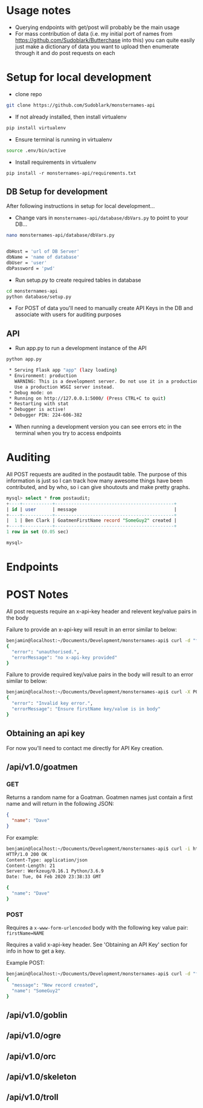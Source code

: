 # Usage notes

- Querying endpoints with get/post will probably be the main usage
- For mass contribution of data (i.e. my initial port of names from https://github.com/Sudoblark/Butterchase into this) you can quite easily just make a dictionary of data you want to upload then enumerate through it and do post requests on each

# Setup for local development

- clone repo

```bash
git clone https://github.com/Sudoblark/monsternames-api
```

- If not already installed, then install virtualenv

```bash
pip install virtualenv
```

- Ensure terminal is running in virtualenv

```bash
source .env/bin/active
```

- Install requirements in virtualenv

```
pip install -r monsternames-api/requirements.txt
```

## DB Setup for development

After following instructions in setup for local development...

- Change vars in ```monsternames-api/database/dbVars.py``` to point to your DB...

```bash
nano monsternames-api/database/dbVars.py


dbHost = 'url of DB Server'
dbName = 'name of database'
dbUser = 'user'
dbPassword = 'pwd'

```

- Run setup.py to create required tables in database

```bash 
cd monsternames-api
python database/setup.py
```

- For POST of data you'll need to manually create API Keys in the DB and associate with users for auditing purposes

## API

- Run app.py to run a development instance of the API

```bash
python app.py

 * Serving Flask app "app" (lazy loading)
 * Environment: production
   WARNING: This is a development server. Do not use it in a production deployment.
   Use a production WSGI server instead.
 * Debug mode: on
 * Running on http://127.0.0.1:5000/ (Press CTRL+C to quit)
 * Restarting with stat
 * Debugger is active!
 * Debugger PIN: 224-606-382

```

- When running a development version you can see errors etc in the terminal when you try to access endpoints



# Auditing

All POST requests are audited in the postaudit table. The purpose of this information is just so I can track how many awesome things have been contributed, and by who, so i can give shoutouts and make pretty graphs.

```sql
mysql> select * from postaudit;
+----+-----------+--------------------------------------------+
| id | user      | message                                    |
+----+-----------+--------------------------------------------+
|  1 | Ben Clark | GoatmenFirstName record "SomeGuy2" created |
+----+-----------+--------------------------------------------+
1 row in set (0.05 sec)

mysql> 
```




# Endpoints

# POST Notes

All post requests require an x-api-key header and relevent key/value pairs in the body

Failure to provide an x-api-key will result in an error similar to below:

```bash
benjamin@localhost:~/Documents/Development/monsternames-api$ curl -d "firstName=SomeGuy" -X POST http://127.0.0.1:5000/api/v1.0/goatmen
{
  "error": "unauthorised.", 
  "errorMessage": "no x-api-key provided"
}
```

Failure to provide required key/value pairs in the body will result to an error similar to below:

```bash
benjamin@localhost:~/Documents/Development/monsternames-api$ curl -X POST http://127.0.0.1:5000/api/v1.0/goatmen -H "x-api-key:MU123"
{
  "error": "Invalid key error.", 
  "errorMessage": "Ensure firstName key/value is in body"
}
```

## Obtaining an api key
For now you'll need to contact me directly for API Key creation.

## /api/v1.0/goatmen
### GET

Returns a random name for a Goatman. Goatmen names just contain a first name and will return in the following JSON:

```json
{
  "name": "Dave"
}
```

For example: 

```bash
benjamin@localhost:~/Documents/Development/monsternames-api$ curl -i http://127.0.0.1:5000/api/v1.0/goatmen
HTTP/1.0 200 OK
Content-Type: application/json
Content-Length: 21
Server: Werkzeug/0.16.1 Python/3.6.9
Date: Tue, 04 Feb 2020 23:38:33 GMT

{
  "name": "Dave"
}
```

### POST

Requires a ```x-www-form-urlencoded``` body with the following key value pair: ```firstName=NAME```

Requires a valid x-api-key header. See 'Obtaining an API Key' section for info in how to get a key.

Example POST:

```bash
benjamin@localhost:~/Documents/Development/monsternames-api$ curl -d "firstName=SomeGuy2" -X POST http://127.0.0.1:5000/api/v1.0/goatmen -H "x-api-key:MU123"
{
  "message": "New record created", 
  "name": "SomeGuy2"
}

```

## /api/v1.0/goblin

## /api/v1.0/ogre

## /api/v1.0/orc

## /api/v1.0/skeleton

## /api/v1.0/troll

